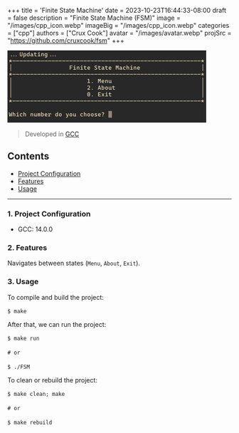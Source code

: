 +++
title = 'Finite State Machine'
date = 2023-10-23T16:44:33-08:00
draft = false
description = "Finite State Machine (FSM)"
image = "/images/cpp_icon.webp"
imageBig = "/images/cpp_icon.webp"
categories = ["cpp"]
authors = ["Crux Cook"]
avatar = "/images/avatar.webp"
projSrc = "https://github.com/cruxcook/fsm"
+++

![screenshot](images/fsm_screenshot.webp)

> Developed in [GCC](https://gcc.gnu.org/)

## Contents

-   [Project Configuration](#1-project-configuration)
-   [Features](#2-features)
-   [Usage](#3-usage)

---

### 1. Project Configuration

-   GCC: 14.0.0

### 2. Features

Navigates between states (`Menu`, `About`, `Exit`).

### 3. Usage

To compile and build the project:

```shell
$ make
```

After that, we can run the project:

```shell
$ make run

# or 

$ ./FSM
```

To clean or rebuild the project:

```shell
$ make clean; make

# or

$ make rebuild
```